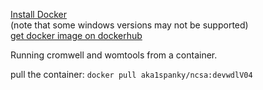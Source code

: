 [Install Docker](https://docs.docker.com/install/) <br>
(note that some windows versions may not be supported) <br>
[get docker image on dockerhub](https://hub.docker.com/r/aka1spanky/ncsa) <br>

Running cromwell and womtools from a container.

pull the container:
```docker pull aka1spanky/ncsa:devwdlV04```

